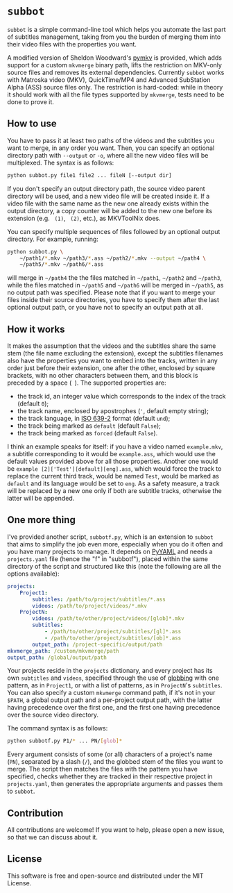 # `subbot`

`subbot` is a simple command-line tool which helps you automate the last part of subtitles management, taking from you the burden of merging them into their video files with the properties you want.

A modified version of Sheldon Woodward's [pymkv](https://github.com/sheldonkwoodward/pymkv) is provided, which adds support for a custom `mkvmerge` binary path, lifts the restriction on MKV-only source files and removes its external dependencies. Currently `subbot` works with Matroska video (MKV), QuickTime/MP4 and Advanced SubStation Alpha (ASS) source files only. The restriction is hard-coded: while in theory it should work with all the file types supported by `mkvmerge`, tests need to be done to prove it.

## How to use

You have to pass it at least two paths of the videos and the subtitles you want to merge, in any order you want. Then, you can specify an optional directory path with `--output` or `-o`, where all the new video files will be multiplexed. The syntax is as follows:

```sh
python subbot.py file1 file2 ... fileN [--output dir]
```

If you don't specify an output directory path, the source video parent directory will be used, and a new video file will be created inside it. If a video file with the same name as the new one already exists within the output directory, a copy counter will be added to the new one before its extension (e.g. ` (1)`, ` (2)`, etc.), as MKVToolNix does.

You can specify multiple sequences of files followed by an optional output directory. For example, running:

```sh
python subbot.py \
    ~/path1/*.mkv ~/path3/*.ass ~/path2/*.mkv --output ~/path4 \
    ~/path5/*.mkv ~/path6/*.ass
```

will merge in `~/path4` the the files matched in `~/path1`, `~/path2` and `~/path3`, while the files matched in `~/path5` and `~/path6` will be merged in `~/path5`, as no output path was specified. Please note that if you want to merge your files inside their source directories, you have to specify them after the last optional output path, or you have not to specify an output path at all.

## How it works

It makes the assumption that the videos and the subtitles share the same stem (the file name excluding the extension), except the subtitles filenames also have the properties you want to embed into the tracks, written in any order just before their extension, one after the other, enclosed by square brackets, with no other characters between them, and this block is preceded by a space (` `). The supported properties are:

* the track id, an integer value which corresponds to the index of the track (default `0`);
* the track name, enclosed by apostrophes (`'`, default empty string);
* the track language, in [ISO 639-2](https://en.wikipedia.org/wiki/ISO_639-2) format (default `und`);
* the track being marked as `default` (default `False`);
* the track being marked as `forced` (default `False`).

I think an example speaks for itself: if you have a video named `example.mkv`, a subtitle corresponding to it would be `example.ass`, which would use the default values provided above for all those properties. Another one would be `example [2]['Test'][default][eng].ass`, which would force the track to replace the current third track, would be named `Test`, would be marked as `default` and its language would be set to `eng`. As a safety measure, a track will be replaced by a new one only if both are subtitle tracks, otherwise the latter will be appended.

## One more thing

I've provided another script, `subbotf.py`, which is an extension to `subbot` that aims to simplify the job even more, especially when you do it often and you have many projects to manage. It depends on [PyYAML](https://pypi.org/project/PyYAML/) and needs a `projects.yaml` file (hence the "f" in "subbotf"), placed within the same directory of the script and structured like this (note the following are all the options available):

```yaml
projects:
    Project1:
        subtitles: /path/to/project/subtitles/*.ass
        videos: /path/to/project/videos/*.mkv
    ProjectN:
        videos: /path/to/other/project/videos/[glob]*.mkv
        subtitles:
            - /path/to/other/project/subtitles/[gl]*.ass
            - /path/to/other/project/subtitles/[ob]*.ass
        output_path: /project-specific/output/path
mkvmerge_path: /custom/mkvmerge/path
output_path: /global/output/path
```

Your projects reside in the `projects` dictionary, and every project has its own `subtitles` and `videos`, specified through the use of [globbing](https://en.wikipedia.org/wiki/Glob_(programming)) with one pattern, as in `Project1`, or with a list of patterns, as in `ProjectN`'s `subtitles`. You can also specify a custom `mkvmerge` command path, if it's not in your `$PATH`, a global output path and a per-project output path, with the latter having precedence over the first one, and the first one having precedence over the source video directory.

The command syntax is as follows:

```sh
python subbotf.py P1/* ... PN/[glob]*
```

Every argument consists of some (or all) characters of a project's name (`PN`), separated by a slash (`/`), and the globbed stem of the files you want to merge. The script then matches the files with the pattern you have specified, checks whether they are tracked in their respective project in `projects.yaml`, then generates the appropriate arguments and passes them to `subbot`.

## Contribution

All contributions are welcome! If you want to help, please open a new issue, so that we can discuss about it.

## License
This software is free and open-source and distributed under the MIT License.

